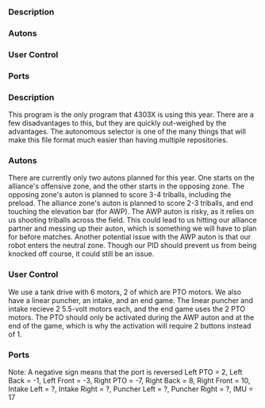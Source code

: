 ### Description
### Autons
### User Control
### Ports 

### Description
This program is the only program that 4303X is using this year. There are a few disadvantages to this, but they are quickly out-weighed by the advantages. The autonomous selector is one of the many things that will make this file format much easier than having multiple repositories.

### Autons
There are currently only two autons planned for this year. One starts on the alliance's offensive zone, and the other starts in the opposing zone. The opposing zone's auton is planned to score 3-4 triballs, including the preload. The alliance zone's auton is planned to score 2-3 triballs, and end touching the elevation bar (for AWP). The AWP auton is risky, as it relies on us shooting triballs across the field. This could lead to us hitting our alliance partner and messing up their auton, which is something we will have to plan for before matches. Another potential issue with the AWP auton is that our robot enters the neutral zone. Though our PID should prevent us from being knocked off course, it could still be an issue.

### User Control
We use a tank drive with 6 motors, 2 of which are PTO motors. We also have a linear puncher, an intake, and an end game. The linear puncher and intake recieve 2 5.5-volt motors each, and the end game uses the 2 PTO motors. The PTO should only be activated during the AWP auton and at the end of the game, which is why the activation will require 2 buttons instead of 1. 

### Ports
Note: A negative sign means that the port is reversed
Left PTO = 2,
Left Back = -1,
Left Front = -3,
Right PTO = -7,
Right Back = 8,
Right Front = 10,
Intake Left = ?,
Intake Right = ?,
Puncher Left = ?,
Puncher Right = ?,
IMU = 17